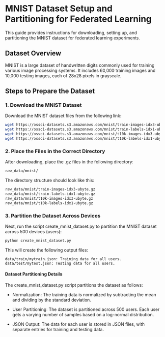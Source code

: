 # MNIST Dataset Setup and Partitioning for Federated Learning

This guide provides instructions for downloading, setting up, and partitioning the MNIST dataset for federated learning experiments.

## Dataset Overview

MNIST is a large dataset of handwritten digits commonly used for training various image processing systems. It includes 60,000 training images and 10,000 testing images, each of 28x28 pixels in grayscale.

## Steps to Prepare the Dataset

### 1. **Download the MNIST Dataset**

Download the MNIST dataset files from the following link:

```bash
wget https://ossci-datasets.s3.amazonaws.com/mnist/train-images-idx3-ubyte.gz
wget https://ossci-datasets.s3.amazonaws.com/mnist/train-labels-idx1-ubyte.gz
wget https://ossci-datasets.s3.amazonaws.com/mnist/t10k-images-idx3-ubyte.gz
wget https://ossci-datasets.s3.amazonaws.com/mnist/t10k-labels-idx1-ubyte.gz
```

### 2. Place the Files in the Correct Directory
After downloading, place the .gz files in the following directory:

```bash
raw_data/mnist/
```

The directory structure should look like this:

```bash
raw_data/mnist/train-images-idx3-ubyte.gz
raw_data/mnist/train-labels-idx1-ubyte.gz
raw_data/mnist/t10k-images-idx3-ubyte.gz
raw_data/mnist/t10k-labels-idx1-ubyte.gz
```

### 3. Partition the Dataset Across Devices
Next, run the script create_mnist_dataset.py to partition the MNIST dataset across 500 devices (users):

```bash
python create_mnist_dataset.py
```

This will create the following output files:

```
data/train/mytrain.json: Training data for all users.
data/test/mytest.json: Testing data for all users.
```

#### Dataset Partitioning Details
The create_mnist_dataset.py script partitions the dataset as follows:

- Normalization: The training data is normalized by subtracting the mean and dividing by the standard deviation.

- User Partitioning: The dataset is partitioned across 500 users. Each user gets a varying number of samples based on a log-normal distribution.

- JSON Output: The data for each user is stored in JSON files, with separate entries for training and testing data.